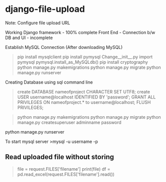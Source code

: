 # django-file-upload
Note: Configure file upload URL

Working Django framework - 100% complete
Front End  - Connection b/w DB and UI - incomplete

Establish MySQL Connection (After downloading MySQL)

>pip install mysqlclient
>pip install pymysql 
    Change__init__.py
        import pymysql
        pymysql.install_as_MySQLdb()
>pip install cryptography
>python manage.py makemigrations
>python manage.py migrate
>python manage.py runserver

Creating Database using sql command line
   > create DATABASE nameofproject CHARACTER SET UTF8;
    create USER username@localhost IDENTIFIED BY 'password';
    GRANT ALL PRIVILEGES ON nameofproject.* to username@localhost;
    FLUSH PRIVILEGES;


>python manage.py makemigrations
python manage.py migrate
python manage.py createsuperuser
    adminname
    password

python manage.py runserver

To start mysql server
    >mysql -u username -p
   

## Read uploaded file without storing
>file = request.FILES['filename']
>print(file)
>df = pd.read_excel(request.FILES['filename'].read())
